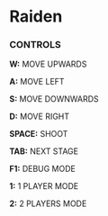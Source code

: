 # Raiden

### CONTROLS

**W:** MOVE UPWARDS

**A:** MOVE LEFT

**S:** MOVE DOWNWARDS

**D:** MOVE RIGHT

**SPACE:** SHOOT

**TAB:** NEXT STAGE

**F1:** DEBUG MODE

**1:** 1 PLAYER MODE

**2:** 2 PLAYERS MODE
